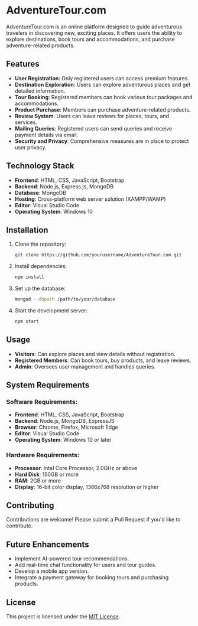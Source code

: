 
# AdventureTour.com

AdventureTour.com is an online platform designed to guide adventurous travelers in discovering new, exciting places. It offers users the ability to explore destinations, book tours and accommodations, and purchase adventure-related products.

## Features

- **User Registration**: Only registered users can access premium features.
- **Destination Exploration**: Users can explore adventurous places and get detailed information.
- **Tour Booking**: Registered members can book various tour packages and accommodations.
- **Product Purchase**: Members can purchase adventure-related products.
- **Review System**: Users can leave reviews for places, tours, and services.
- **Mailing Queries**: Registered users can send queries and receive payment details via email.
- **Security and Privacy**: Comprehensive measures are in place to protect user privacy.

## Technology Stack

- **Frontend**: HTML, CSS, JavaScript, Bootstrap
- **Backend**: Node.js, Express.js, MongoDB
- **Database**: MongoDB
- **Hosting**: Cross-platform web server solution (XAMPP/WAMP)
- **Editor**: Visual Studio Code
- **Operating System**: Windows 10

## Installation

1. Clone the repository:
   ```bash
   git clone https://github.com/yourusername/AdventureTour.com.git
   ```
2. Install dependencies:
   ```bash
   npm install
   ```
3. Set up the database:
   ```bash
   mongod --dbpath /path/to/your/database
   ```
4. Start the development server:
   ```bash
   npm start
   ```

## Usage

- **Visitors**: Can explore places and view details without registration.
- **Registered Members**: Can book tours, buy products, and leave reviews.
- **Admin**: Oversees user management and handles queries.

## System Requirements

### Software Requirements:
- **Frontend**: HTML, CSS, JavaScript, Bootstrap
- **Backend**: Node.js, MongoDB, ExpressJS
- **Browser**: Chrome, Firefox, Microsoft Edge
- **Editor**: Visual Studio Code
- **Operating System**: Windows 10 or later

### Hardware Requirements:
- **Processor**: Intel Core Processor, 2.0GHz or above
- **Hard Disk**: 150GB or more
- **RAM**: 2GB or more
- **Display**: 16-bit color display, 1366x768 resolution or higher

## Contributing

Contributions are welcome! Please submit a Pull Request if you'd like to contribute.

## Future Enhancements

- Implement AI-powered tour recommendations.
- Add real-time chat functionality for users and tour guides.
- Develop a mobile app version.
- Integrate a payment gateway for booking tours and purchasing products.

## License

This project is licensed under the [MIT License](LICENSE).
